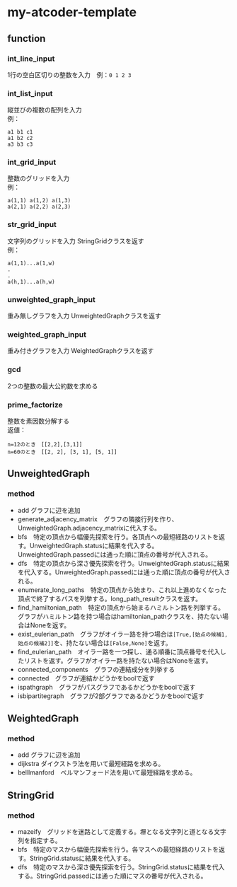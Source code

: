 # my-atcoder-template

## function
### int_line_input
1行の空白区切りの整数を入力　例：`0 1 2 3`
### int_list_input
縦並びの複数の配列を入力
<br>例：
```
a1 b1 c1
a1 b2 c2
a3 b3 c3
```
### int_grid_input
整数のグリッドを入力
<br>例：
```
a(1,1) a(1,2) a(1,3)
a(2,1) a(2,2) a(2,3)
```
### str_grid_input
文字列のグリッドを入力
StringGridクラスを返す
<br>例：
```
a(1,1)...a(1,w)
.
.
a(h,1)...a(h,w)
```
### unweighted_graph_input
重み無しグラフを入力
UnweightedGraphクラスを返す
### weighted_graph_input
重み付きグラフを入力
WeightedGraphクラスを返す
### gcd
2つの整数の最大公約数を求める
### prime_factorize
整数を素因数分解する
<br>返値：
```
n=12のとき　[[2,2],[3,1]]
n=60のとき　[[2, 2], [3, 1], [5, 1]]
```
## UnweightedGraph
### method
- add グラフに辺を追加
- generate_adjacency_matrix　グラフの隣接行列を作り、UnweightedGraph.adjacency_matrixに代入する。
- bfs　特定の頂点から幅優先探索を行う。各頂点への最短経路のリストを返す。UnweightedGraph.statusに結果を代入する。UnweightedGraph.passedには通った順に頂点の番号が代入される。
- dfs　特定の頂点から深さ優先探索を行う。UnweightedGraph.statusに結果を代入する。UnweightedGraph.passedには通った順に頂点の番号が代入される。
- enumerate_long_paths　特定の頂点から始まり、これ以上進めなくなった頂点で終了するパスを列挙する。long_path_resultクラスを返す。
- find_hamiltonian_path　特定の頂点から始まるハミルトン路を列挙する。グラフがハミルトン路を持つ場合はhamiltonian_pathクラスを、持たない場合はNoneを返す。
- exist_eulerian_path　グラフがオイラー路を持つ場合は`[True,[始点の候補1,始点の候補2]]`を、持たない場合は`[False,None]`を返す。
- find_eulerian_path　オイラー路を一つ探し、通る順番に頂点番号を代入したリストを返す。グラフがオイラー路を持たない場合はNoneを返す。
- connected_components　グラフの連結成分を列挙する
- connected　グラフが連結かどうかをboolで返す
- ispathgraph　グラフがパスグラフであるかどうかをboolで返す
- isbipartitegraph　グラフが2部グラフであるかどうかをboolで返す
## WeightedGraph
### method
- add グラフに辺を追加
- dijkstra ダイクストラ法を用いて最短経路を求める。
- belllmanford　ベルマンフォード法を用いて最短経路を求める。
## StringGrid
### method
- mazeify　グリッドを迷路として定義する。塀となる文字列と道となる文字列を指定する。
- bfs　特定のマスから幅優先探索を行う。各マスへの最短経路のリストを返す。StringGrid.statusに結果を代入する。
- dfs　特定のマスから深さ優先探索を行う。StringGrid.statusに結果を代入する。StringGrid.passedには通った順にマスの番号が代入される。
